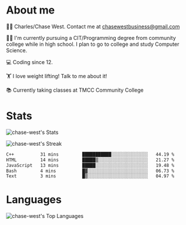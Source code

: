 # About me
🙋‍♂️ Charles/Chase West. Contact me at chasewestbusiness@gmail.com

👨‍🎓 I'm currently pursuing a CIT/Programming degree from community college
while in high school. I plan to go to college and study Computer Science. 

💻 Coding since 12.

🏋️ I love weight lifting! Talk to me about it! 

📚 Currently taking classes at TMCC Community College 

# Stats 

![chase-west's Stats](https://github-readme-stats.vercel.app/api?username=chase-west&theme=prussian&show_icons=true&hide_border=false&count_private=true)


![chase-west's Streak](https://github-readme-streak-stats.herokuapp.com/?user=chase-west&theme=prussian&hide_border=false)

<!--START_SECTION:waka-->

```txt
C++          31 mins         ███████████░░░░░░░░░░░░░░   44.19 %
HTML         14 mins         █████▒░░░░░░░░░░░░░░░░░░░   21.27 %
JavaScript   13 mins         █████░░░░░░░░░░░░░░░░░░░░   19.48 %
Bash         4 mins          █▓░░░░░░░░░░░░░░░░░░░░░░░   06.73 %
Text         3 mins          █▒░░░░░░░░░░░░░░░░░░░░░░░   04.97 %
```

<!--END_SECTION:waka-->


# Languages 
![chase-west's Top Languages](https://github-readme-stats.vercel.app/api/top-langs/?username=chase-west&theme=prussian&show_icons=true&hide_border=false&layout=compact)


